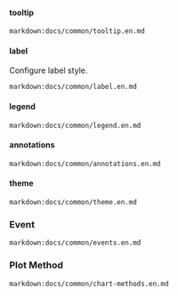 #### tooltip

`markdown:docs/common/tooltip.en.md`

#### label

Configure label style.

`markdown:docs/common/label.en.md`

#### legend

`markdown:docs/common/legend.en.md`

#### annotations

`markdown:docs/common/annotations.en.md`

#### theme

`markdown:docs/common/theme.en.md`

### Event

`markdown:docs/common/events.en.md`

### Plot Method

`markdown:docs/common/chart-methods.en.md`
